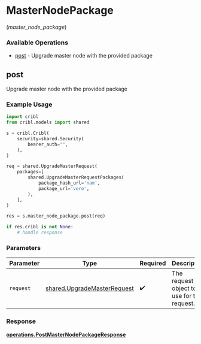 # MasterNodePackage
(*master_node_package*)

### Available Operations

* [post](#post) - Upgrade master node with the provided package

## post

Upgrade master node with the provided package

### Example Usage

```python
import cribl
from cribl.models import shared

s = cribl.Cribl(
    security=shared.Security(
        bearer_auth="",
    ),
)

req = shared.UpgradeMasterRequest(
    packages=[
        shared.UpgradeMasterRequestPackages(
            package_hash_url='nam',
            package_url='vero',
        ),
    ],
)

res = s.master_node_package.post(req)

if res.cribl is not None:
    # handle response
```

### Parameters

| Parameter                                                                  | Type                                                                       | Required                                                                   | Description                                                                |
| -------------------------------------------------------------------------- | -------------------------------------------------------------------------- | -------------------------------------------------------------------------- | -------------------------------------------------------------------------- |
| `request`                                                                  | [shared.UpgradeMasterRequest](../../models/shared/upgrademasterrequest.md) | :heavy_check_mark:                                                         | The request object to use for the request.                                 |


### Response

**[operations.PostMasterNodePackageResponse](../../models/operations/postmasternodepackageresponse.md)**


